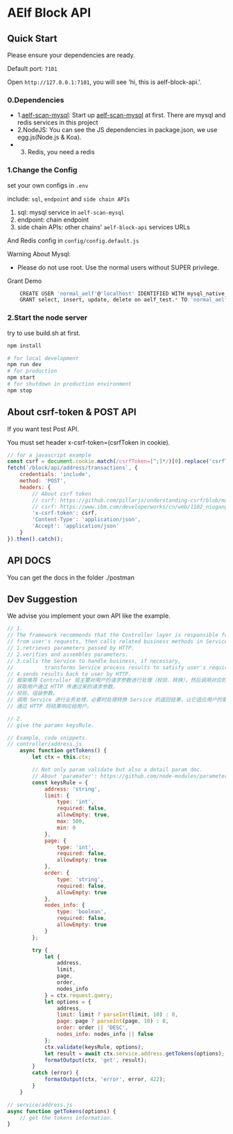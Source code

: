 # AElf Block API

## Quick Start

Please ensure your dependencies are ready.

Default port: `7101`

Open `http://127.0.0.1:7101`, you will see 'hi, this is aelf-block-api.'.

### 0.Dependencies

- 1.[aelf-scan-mysql](https://github.com/AElfProject/aelf-scan-mysql):
Start up [aelf-scan-mysql](https://github.com/AElfProject/aelf-scan-mysql) at first. There are mysql and redis services in this project
- 2.NodeJS: You can see the JS dependencies in package.json, we use egg.js(Node.js & Koa).
- 3. Redis, you need a redis

### 1.Change the Config

set your own configs in `.env`

include: `sql`, `endpoint` and `side chain APIs`

1. sql: mysql service in `aelf-scan-mysql`
2. endpoint: chain endpoint
3. side chain APIs: other chains' `aelf-block-api` services URLs

And Redis config in `config/config.default.js`

Warning About Mysql:

- Please do not use root. Use the normal users without SUPER privilege.

Grant Demo

```bash
    CREATE USER 'normal_aelf'@'localhost' IDENTIFIED WITH mysql_native_password BY 'password';
    GRANT select, insert, update, delete on aelf_test.* TO 'normal_aelf'@'localhost';
```

### 2.Start the node server

try to use build.sh at first.

```bash
npm install

# for local development
npm run dev
# for production
npm start
# for shutdown in production environment
npm stop
```

## About csrf-token & POST API

If you want test Post API.

You must set header x-csrf-token=(csrfToken in cookie).

```javascript
// for a javascript example
const csrf = document.cookie.match(/csrfToken=[^;]*/)[0].replace('csrfToken=', '');
fetch(`/block/api/address/transactions`, {
    credentials: 'include',
    method: 'POST',
    headers: {
        // About csrf token
        // csrf: https://github.com/pillarjs/understanding-csrf/blob/master/README_zh.md
        // csrf: https://www.ibm.com/developerworks/cn/web/1102_niugang_csrf/index.html
        'x-csrf-token': csrf,
        'Content-Type': 'application/json',
        'Accept': 'application/json'
    }
}).then().catch();
```

## API DOCS

You can get the docs in the folder ./postman

## Dev Suggestion

We advise you implement your own API like the example.

```javascript
// 1.
// The framework recommends that the Controller layer is responsible for processing request parameters(verification and transformation)
// from user's requests, then calls related business methods in Service, encapsulates and sends back business result:
// 1.retrieves parameters passed by HTTP.
// 2.verifies and assembles parameters.
// 3.calls the Service to handle business, if necessary,
//          transforms Service process results to satisfy user's requirement.
// 4.sends results back to user by HTTP.
// 框架推荐 Controller 层主要对用户的请求参数进行处理（校验、转换），然后调用对应的 service 方法处理业务，得到业务结果后封装并返回：
// 获取用户通过 HTTP 传递过来的请求参数。
// 校验、组装参数。
// 调用 Service 进行业务处理，必要时处理转换 Service 的返回结果，让它适应用户的需求。
// 通过 HTTP 将结果响应给用户。

// 2.
// give the params keysRule.

// Example, code snippets.
// controller/address.js
    async function getTokens() {
        let ctx = this.ctx;

        // Not only param validate but also a detail param doc.
        // About 'paramater': https://github.com/node-modules/parameter
        const keysRule = {
            address: 'string',
            limit: {
                type: 'int',
                required: false,
                allowEmpty: true,
                max: 500,
                min: 0
            },
            page: {
                type: 'int',
                required: false,
                allowEmpty: true
            },
            order: {
                type: 'string',
                required: false,
                allowEmpty: true
            },
            nodes_info: {
                type: 'boolean',
                required: false,
                allowEmpty: true
            }
        };

        try {
            let {
                address,
                limit,
                page,
                order,
                nodes_info
            } = ctx.request.query;
            let options = {
                address,
                limit: limit ? parseInt(limit, 10) : 0,
                page: page ? parseInt(page, 10) : 0,
                order: order || 'DESC',
                nodes_info: nodes_info || false
            };
            ctx.validate(keysRule, options);
            let result = await ctx.service.address.getTokens(options);
            formatOutput(ctx, 'get', result);
        }
        catch (error) {
            formatOutput(ctx, 'error', error, 422);
        }
    }

// service/address.js
async function getTokens(options) {
    // get the tokens information.
}
```
